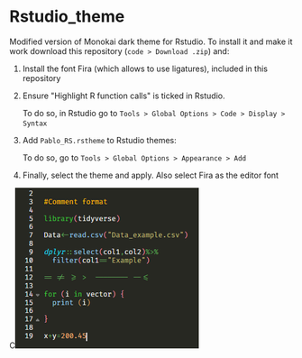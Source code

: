 # Rstudio_theme

Modified version of Monokai dark theme for Rstudio. To install it and
make it work download this repository (`code > Download .zip`) and:

1.   Install the font Fira (which allows to use ligatures), included in
    this repository

2.  Ensure "Highlight R function calls" is ticked in Rstudio.

    To do so, in Rstudio go to
    `Tools > Global Options > Code > Display > Syntax`

3.  Add `Pablo_RS.rstheme` to Rstudio themes:

    To do so, go to `Tools > Global Options > Appearance > Add`

4.  Finally, select the theme and apply. Also select Fira as the editor
    font

C![](Capture.PNG)
